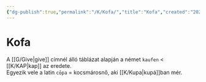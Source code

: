 ```yaml
---
{"dg-publish":true,"permalink":"/K/Kofa/","title":"Kofa","created":"2023-11-05T02:42","updated":"2024-10-25T22:25"}
---
```



# Kofa

A [[G/Give\|give]] címnél álló táblázat alapján a német `kaufen` < [[K/KAP\|kap]] az eredete.  
Egyezik vele a latin `cōpa` = kocsmárosnő, aki [[K/Kupa\|kupá]]ban mér.  